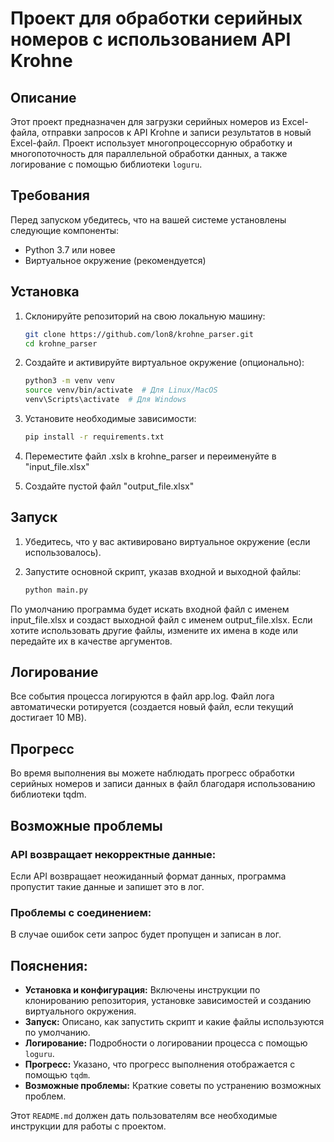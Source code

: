 # Проект для обработки серийных номеров с использованием API Krohne

## Описание

Этот проект предназначен для загрузки серийных номеров из Excel-файла, отправки запросов к API Krohne и записи результатов в новый Excel-файл. Проект использует многопроцессорную обработку и многопоточность для параллельной обработки данных, а также логирование с помощью библиотеки `loguru`.

## Требования

Перед запуском убедитесь, что на вашей системе установлены следующие компоненты:

- Python 3.7 или новее
- Виртуальное окружение (рекомендуется)

## Установка

1. Склонируйте репозиторий на свою локальную машину:

    ```bash
    git clone https://github.com/lon8/krohne_parser.git
    cd krohne_parser
    ```
2. Создайте и активируйте виртуальное окружение (опционально):
    
    ```bash
    python3 -m venv venv
    source venv/bin/activate  # Для Linux/MacOS
    venv\Scripts\activate  # Для Windows
    ```
3. Установите необходимые зависимости:
    ```bash
    pip install -r requirements.txt
    ```
4. Переместите файл .xslx в krohne_parser и переименуйте в "input_file.xlsx"

5. Создайте пустой файл "output_file.xlsx"


## Запуск
1. Убедитесь, что у вас активировано виртуальное окружение (если использовалось).

2. Запустите основной скрипт, указав входной и выходной файлы:

    ```bash
    python main.py
    ```

По умолчанию программа будет искать входной файл с именем input_file.xlsx и создаст выходной файл с именем output_file.xlsx. Если хотите использовать другие файлы, измените их имена в коде или передайте их в качестве аргументов.

## Логирование
Все события процесса логируются в файл app.log. Файл лога автоматически ротируется (создается новый файл, если текущий достигает 10 MB).

## Прогресс
Во время выполнения вы можете наблюдать прогресс обработки серийных номеров и записи данных в файл благодаря использованию библиотеки tqdm.

## Возможные проблемы

### API возвращает некорректные данные:
Если API возвращает неожиданный формат данных, программа пропустит такие данные и запишет это в лог.

### Проблемы с соединением:
В случае ошибок сети запрос будет пропущен и записан в лог.

## Пояснения:

- **Установка и конфигурация:** Включены инструкции по клонированию репозитория, установке зависимостей и созданию виртуального окружения.
- **Запуск:** Описано, как запустить скрипт и какие файлы используются по умолчанию.
- **Логирование:** Подробности о логировании процесса с помощью `loguru`.
- **Прогресс:** Указано, что прогресс выполнения отображается с помощью `tqdm`.
- **Возможные проблемы:** Краткие советы по устранению возможных проблем.

Этот `README.md` должен дать пользователям все необходимые инструкции для работы с проектом.